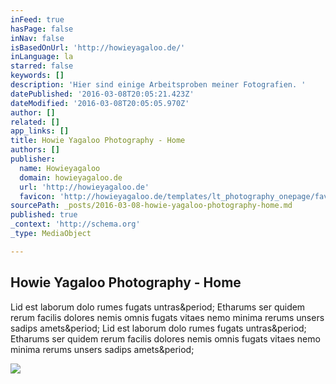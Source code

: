 ```yaml
---
inFeed: true
hasPage: false
inNav: false
isBasedOnUrl: 'http://howieyagaloo.de/'
inLanguage: la
starred: false
keywords: []
description: 'Hier sind einige Arbeitsproben meiner Fotografien. '
datePublished: '2016-03-08T20:05:21.423Z'
dateModified: '2016-03-08T20:05:05.970Z'
author: []
related: []
app_links: []
title: Howie Yagaloo Photography - Home
authors: []
publisher:
  name: Howieyagaloo
  domain: howieyagaloo.de
  url: 'http://howieyagaloo.de'
  favicon: 'http://howieyagaloo.de/templates/lt_photography_onepage/favicon.ico'
sourcePath: _posts/2016-03-08-howie-yagaloo-photography-home.md
published: true
_context: 'http://schema.org'
_type: MediaObject

---
```

<article style=""><h1>Howie Yagaloo Photography - Home</h1><p>Lid est laborum dolo rumes fugats untras&amp;period; Etharums ser quidem rerum facilis dolores nemis omnis fugats vitaes nemo minima rerums unsers sadips amets&amp;period; Lid est laborum dolo rumes fugats untras&amp;period; Etharums ser quidem rerum facilis dolores nemis omnis fugats vitaes nemo minima rerums unsers sadips amets&amp;period;</p><img src="http://howieyagaloo.de/images/demo/portfolio/Heiko__206.JPG" /></article>